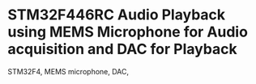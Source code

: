 # STM32F446RC Audio Playback using MEMS Microphone for Audio acquisition and DAC for Playback
STM32F4, MEMS microphone, DAC,
